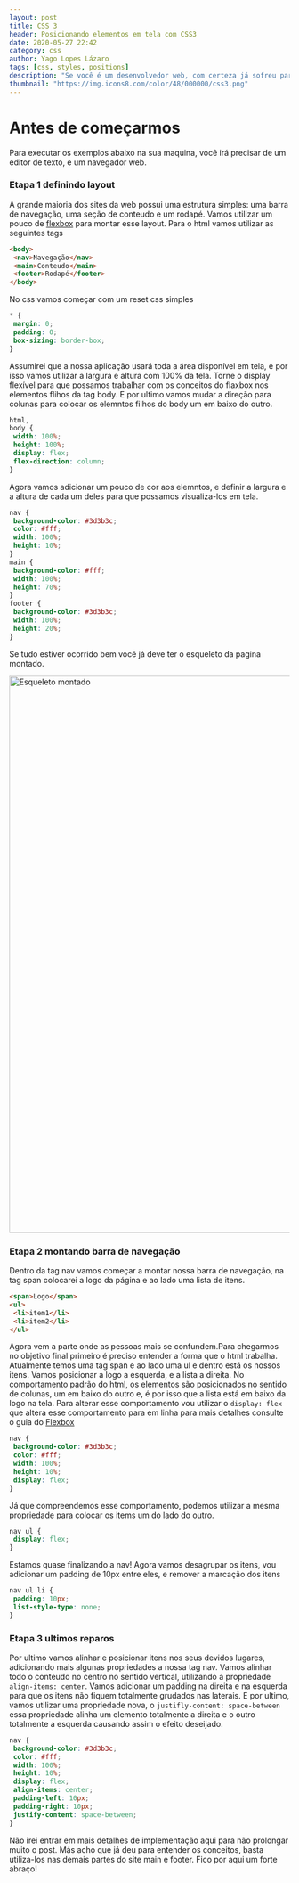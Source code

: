 ```yaml
---
layout: post
title: CSS 3
header: Posicionando elementos em tela com CSS3
date: 2020-05-27 22:42
category: css
author: Yago Lopes Lázaro
tags: [css, styles, positions]
description: "Se você é um desenvolvedor web, com certeza já sofreu para posicionar os elementos html em tela utilizando css, existem inúmeras técnicas que podem ser utilizadas para posicionar as tags html. Nesse post vou abordar as principais que estou utilizando atualmente."
thumbnail: "https://img.icons8.com/color/48/000000/css3.png"
---
```


# Antes de começarmos

Para executar os exemplos abaixo na sua maquina, você irá precisar de um editor de texto, e um navegador web.

### Etapa 1 definindo layout

A grande maioria dos sites da web possui uma estrutura simples: uma barra de navegação, uma seção de conteudo e um rodapé. Vamos utilizar um pouco de [flexbox](https://origamid.com/projetos/flexbox-guia-completo/) para montar esse layout. Para o html vamos utilizar as seguintes tags

```html
<body>
 <nav>Navegação</nav>
 <main>Conteudo</main>
 <footer>Rodapé</footer>
</body>
```

No css vamos começar com um reset css simples

```css
* {
 margin: 0;
 padding: 0;
 box-sizing: border-box;
}
```

Assumirei que a nossa aplicação usará toda a área disponível em tela, e por isso vamos utilizar a largura e altura com 100% da tela. Torne o display flexível para que possamos trabalhar com os conceitos do flaxbox nos elementos flihos da tag body. E por ultimo vamos mudar a direção para colunas para colocar os elemntos filhos do body um em baixo do outro.

```css
html,
body {
 width: 100%;
 height: 100%;
 display: flex;
 flex-direction: column;
}
```

Agora vamos adicionar um pouco de cor aos elemntos, e definir a largura e a altura de cada um deles para que possamos visualiza-los em tela.

```css
nav {
 background-color: #3d3b3c;
 color: #fff;
 width: 100%;
 height: 10%;
}
main {
 background-color: #fff;
 width: 100%;
 height: 70%;
}
footer {
 background-color: #3d3b3c;
 width: 100%;
 height: 20%;
}
```

Se tudo estiver ocorrido bem você já deve ter o esqueleto da pagina montado.

<img width="1000" src="https://media.giphy.com/media/61fYIfXvO2EJa/giphy.gif" alt="Esqueleto montado">

### Etapa 2 montando barra de navegação

Dentro da tag nav vamos começar a montar nossa barra de navegação, na tag span colocarei a logo da página e ao lado uma lista de itens.

```html
<span>Logo</span>
<ul>
 <li>item1</li>
 <li>item2</li>
</ul>
```

Agora vem a parte onde as pessoas mais se confundem.Para chegarmos no objetivo final primeiro é preciso entender a forma que o html trabalha. Atualmente temos uma tag span e ao lado uma ul e dentro está os nossos itens. Vamos posicionar a logo a esquerda, e a lista a direita. No comportamento padrão do html, os elementos são posicionados no sentido de colunas, um em baixo do outro e, é por isso que a lista está em baixo da logo na tela. Para alterar esse comportamento vou utilizar o `display: flex` que altera esse comportamento para em linha para mais detalhes consulte o guia do [Flexbox](https://origamid.com/projetos/flexbox-guia-completo/)

```css
nav {
 background-color: #3d3b3c;
 color: #fff;
 width: 100%;
 height: 10%;
 display: flex;
}
```

Já que compreendemos esse comportamento, podemos utilizar a mesma propriedade para colocar os items um do lado do outro.

```css
nav ul {
 display: flex;
}
```

Estamos quase finalizando a nav! Agora vamos desagrupar os itens, vou adicionar um padding de 10px entre eles, e remover a marcação dos itens

```css
nav ul li {
 padding: 10px;
 list-style-type: none;
}
```

### Etapa 3 ultimos reparos

Por ultimo vamos alinhar e posicionar itens nos seus devidos lugares, adicionando mais algunas propriedades a nossa tag nav. Vamos alinhar todo o conteudo no centro no sentido vertical, utilizando a propriedade `align-items: center`. Vamos adicionar um padding na direita e na esquerda para que os itens não fiquem totalmente grudados nas laterais. E por ultimo, vamos utilizar uma propriedade nova, o `justifly-content: space-between` essa propriedade alinha um elemento totalmente a direita e o outro totalmente a esquerda causando assim o efeito deseijado.

```css
nav {
 background-color: #3d3b3c;
 color: #fff;
 width: 100%;
 height: 10%;
 display: flex;
 align-items: center;
 padding-left: 10px;
 padding-right: 10px;
 justify-content: space-between;
}
```

Não irei entrar em mais detalhes de implementação aqui para não prolongar muito o post. Más acho que já deu para entender os conceitos, basta utiliza-los nas demais partes do site main e footer. Fico por aqui um forte abraço!
